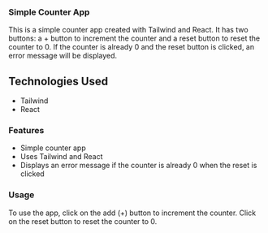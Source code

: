 ### Simple Counter App

This is a simple counter app created with Tailwind and React. It has two buttons: a + button to increment the counter and a reset button to reset the counter to 0. If the counter is already 0 and the reset button is clicked, an error message will be displayed.

## Technologies Used

* Tailwind
* React

### Features
* Simple counter app
* Uses Tailwind and React
* Displays an error message if the counter is already 0 when the reset is clicked

### Usage
To use the app, click on the add (+) button to increment the counter. Click on the reset button to reset the counter to 0.